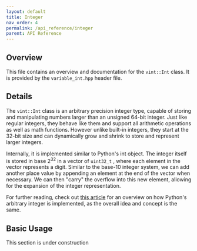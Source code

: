 ```yaml
---
layout: default
title: Integer
nav_order: 4
permalink: /api_reference/integer
parent: API Reference
---
```

<a id="top"></a>

## Overview

This file contains an overview and documentation for the `vint::Int` class. It is provided by the `variable_int.hpp` header file.

## Details

The `vint::Int` class is an arbitrary precision integer type, capable of storing and manipulating numbers larger than an unsigned 64-bit integer. Just like regular integers, they behave like them and support all arithmetic operations as well as math functions. However unlike built-in integers, they start at the 32-bit size and can dynamically grow and shrink to store and represent larger integers.

Internally, it is implemented similar to Python's int object. The integer itself is stored in base 2<sup>32</sup> in a vector of `uint32_t` , where each element in the vector represents a digit. Similar to the base-10 integer system, we can add another place value by appending an element at the end of the vector when necessary. We can then "carry" the overflow into this new element, allowing for the expansion of the integer representation.

For further reading, check out [this article](https://rushter.com/blog/python-integer-implementation/) for an overview on how Python's arbitrary integer is implemented, as the overall idea and concept is the same.

## Basic Usage

This section is under construction
